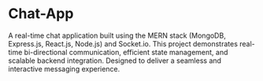 # Chat-App
A real-time chat application built using the MERN stack (MongoDB, Express.js, React.js, Node.js) and Socket.io. This project demonstrates real-time bi-directional communication, efficient state management, and scalable backend integration. Designed to deliver a seamless and interactive messaging experience.
